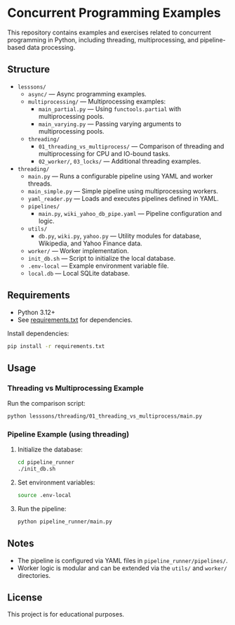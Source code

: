 # Concurrent Programming Examples

This repository contains examples and exercises related to concurrent programming in Python, including threading, multiprocessing, and pipeline-based data processing.

## Structure

- `lesssons/`
  - `async/` — Async programming examples.
  - `multiprocessing/` — Multiprocessing examples:
    - `main_partial.py` — Using `functools.partial` with multiprocessing pools.
    - `main_varying.py` — Passing varying arguments to multiprocessing pools.
  - `threading/`
    - `01_threading_vs_multiprocess/` — Comparison of threading and multiprocessing for CPU and IO-bound tasks.
    - `02_worker/`, `03_locks/` — Additional threading examples.
- `threading/`
  - `main.py` — Runs a configurable pipeline using YAML and worker threads.
  - `main_simple.py` — Simple pipeline using multiprocessing workers.
  - `yaml_reader.py` — Loads and executes pipelines defined in YAML.
  - `pipelines/`
    - `main.py`, `wiki_yahoo_db_pipe.yaml` — Pipeline configuration and logic.
  - `utils/`
    - `db.py`, `wiki.py`, `yahoo.py` — Utility modules for database, Wikipedia, and Yahoo Finance data.
  - `worker/` — Worker implementation.
  - `init_db.sh` — Script to initialize the local database.
  - `.env-local` — Example environment variable file.
  - `local.db` — Local SQLite database.

## Requirements

- Python 3.12+
- See [requirements.txt](requirements.txt) for dependencies.

Install dependencies:

```sh
pip install -r requirements.txt
```

## Usage

### Threading vs Multiprocessing Example

Run the comparison script:

```sh
python lesssons/threading/01_threading_vs_multiprocess/main.py
```

### Pipeline Example (using threading)

1. Initialize the database:

    ```sh
    cd pipeline_runner
    ./init_db.sh
    ```

2. Set environment variables:

    ```sh
    source .env-local
    ```

3. Run the pipeline:

    ```sh
    python pipeline_runner/main.py
    ```

## Notes

- The pipeline is configured via YAML files in `pipeline_runner/pipelines/`.
- Worker logic is modular and can be extended via the `utils/` and `worker/` directories.

## License

This project is for educational purposes.
